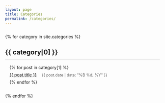 ```yaml
---
layout: page
title: Categories
permalink: /categories/
---
```


<div class="categories">
  {% for category in site.categories %}
    <div class="category">
      <h2 id="{{ category[0] | slugify }}">{{ category[0] }}</h2>
      <ul>
        {% for post in category[1] %}
          <li>
            <a href="{{ post.url }}">{{ post.title }}</a>
            <span class="post-date">{{ post.date | date: "%B %d, %Y" }}</span>
          </li>
        {% endfor %}
      </ul>
    </div>
  {% endfor %}
</div>

<style>
.categories {
  margin: 2em 0;
}

.category {
  margin-bottom: 2em;
}

.category h2 {
  border-bottom: 1px solid #ccc;
  padding-bottom: 0.5em;
}

.category ul {
  list-style: none;
  padding-left: 1em;
}

.category li {
  margin: 0.5em 0;
}

.post-date {
  color: #666;
  font-size: 0.9em;
  margin-left: 1em;
}
</style> 